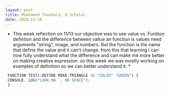 ```yaml
---
layout: post
title: Mouhamed Tounkara, A Scholar 
date: 2018-11-16
---
```

* This week reflection  on 11/13 our objective was to see value vs. Funition defintion and the difference between vallue an function is values need arguments "string", image, and numbers. But the function is the name that define the value and it can't change. from this that learning i can now  fully understand what the difference and can make me more better on making creative expression. so this week we was mostly working on examples of definition so we can better understand it. *
 
 ```JAVASCRIPT 
  FUNCTION TEST(;DEFINE MIKE:TRIANGLE 30 "SOLID" "GREEN") {
  CONSOLE. LOG("LOOK MA `, NO SPACE");
  }
  ```

